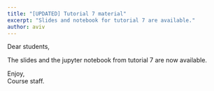 ```yaml
---
title: "[UPDATED] Tutorial 7 material"
excerpt: "Slides and notebook for tutorial 7 are available."
author: aviv
---
```


Dear students, 

The slides and the jupyter notebook from tutorial 7 are now available.

Enjoy,  
Course staff.


